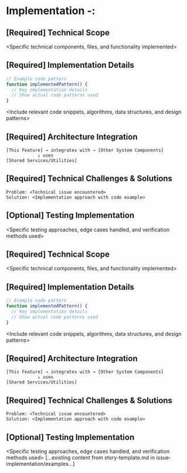 # Implementation <epic-number>-<story-number>: <Feature Name>

## [Required] Technical Scope

<Specific technical components, files, and functionality implemented>

## [Required] Implementation Details

```typescript
// Example code pattern
function implementedPattern() {
  // Key implementation details
  // Show actual code patterns used
}
```

<Include relevant code snippets, algorithms, data structures, and design patterns>

## [Required] Architecture Integration

<How this implementation connects with the broader system architecture>

```
[This Feature] → integrates with → [Other System Components]
            ↓ uses
[Shared Services/Utilities]
```

## [Required] Technical Challenges & Solutions

<Specific technical challenges encountered and how they were addressed>

```
Problem: <Technical issue encountered>
Solution: <Implementation approach with code example>
```

## [Optional] Testing Implementation

<Specific testing approaches, edge cases handled, and verification methods used>

## [Required] Technical Scope

<Specific technical components, files, and functionality implemented>

## [Required] Implementation Details

```typescript
// Example code pattern
function implementedPattern() {
  // Key implementation details
  // Show actual code patterns used
}
```

<Include relevant code snippets, algorithms, data structures, and design patterns>

## [Required] Architecture Integration

<How this implementation connects with the broader system architecture>

```
[This Feature] → integrates with → [Other System Components]
            ↓ uses
[Shared Services/Utilities]
```

## [Required] Technical Challenges & Solutions

<Specific technical challenges encountered and how they were addressed>

```
Problem: <Technical issue encountered>
Solution: <Implementation approach with code example>
```

## [Optional] Testing Implementation

<Specific testing approaches, edge cases handled, and verification methods used>
[...existing content from story-template.md in issue-implementation/examples...]
